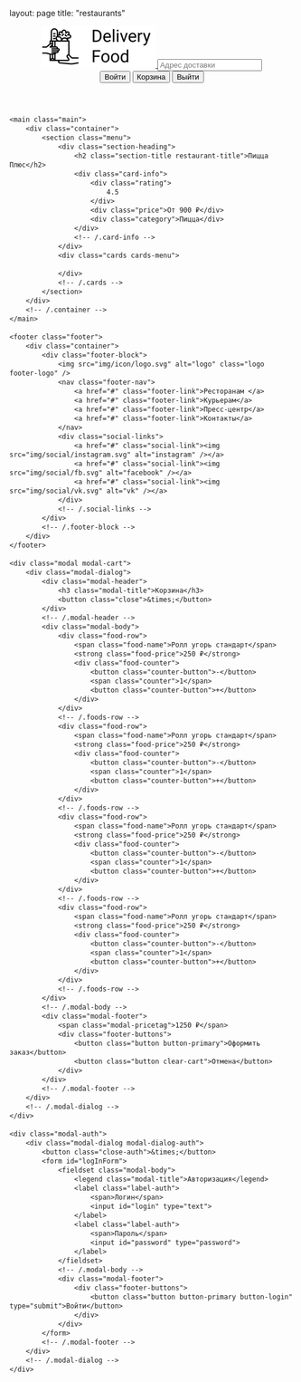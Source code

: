 layout: page
title: "restaurants"
<!DOCTYPE html>
<html lang="ru">

<head>
	<meta charset="UTF-8" />
	<meta name="viewport" content="width=device-width, initial-scale=1.0" />
	<title>PizzaBurger — доставка еды на дом</title>
	<link href="https://fonts.googleapis.com/css?family=Roboto:400,700&display=swap&subset=cyrillic" rel="stylesheet" />
	<link rel="stylesheet" href="css/normalize.css" />
	<link rel="stylesheet" href="css/style.css" />
	<script src="./js/auth.js" defer></script>
	<script src="./js/menu.js" defer></script>
</head>

<body>
	<div class="container">
		<header class="header">
			<a href="index.html" class="logo">
				<img src="img/icon/logo.svg" alt="Logo" />
			</a>
			<label class="address">
				<input type="text" class="input input-address" placeholder="Адрес доставки" />
			</label>
			<div class="buttons">
				<span class="user-name"></span>
				<button class="button button-primary button-auth">
					<span class="button-auth-svg"></span>
					<span class="button-text">Войти</span>
				</button>
				<button class="button button-cart" id="cart-button">
					<span class="button-cart-svg"></span>
					<span class="button-text">Корзина</span>
				</button>
				<button class="button button-primary button-out">
					<span class="button-text">Выйти</span>
					<span class="button-out-svg"></span>
				</button>
			</div>
		</header>
	</div>
	<!-- /.container  -->

	<main class="main">
		<div class="container">
			<section class="menu">
				<div class="section-heading">
					<h2 class="section-title restaurant-title">Пицца Плюс</h2>
					<div class="card-info">
						<div class="rating">
							4.5
						</div>
						<div class="price">От 900 ₽</div>
						<div class="category">Пицца</div>
					</div>
					<!-- /.card-info -->
				</div>
				<div class="cards cards-menu">
					
				</div>
				<!-- /.cards -->
			</section>
		</div>
		<!-- /.container -->
	</main>

	<footer class="footer">
		<div class="container">
			<div class="footer-block">
				<img src="img/icon/logo.svg" alt="logo" class="logo footer-logo" />
				<nav class="footer-nav">
					<a href="#" class="footer-link">Ресторанам </a>
					<a href="#" class="footer-link">Курьерам</a>
					<a href="#" class="footer-link">Пресс-центр</a>
					<a href="#" class="footer-link">Контакты</a>
				</nav>
				<div class="social-links">
					<a href="#" class="social-link"><img src="img/social/instagram.svg" alt="instagram" /></a>
					<a href="#" class="social-link"><img src="img/social/fb.svg" alt="facebook" /></a>
					<a href="#" class="social-link"><img src="img/social/vk.svg" alt="vk" /></a>
				</div>
				<!-- /.social-links -->
			</div>
			<!-- /.footer-block -->
		</div>
	</footer>

	<div class="modal modal-cart">
		<div class="modal-dialog">
			<div class="modal-header">
				<h3 class="modal-title">Корзина</h3>
				<button class="close">&times;</button>
			</div>
			<!-- /.modal-header -->
			<div class="modal-body">
				<div class="food-row">
					<span class="food-name">Ролл угорь стандарт</span>
					<strong class="food-price">250 ₽</strong>
					<div class="food-counter">
						<button class="counter-button">-</button>
						<span class="counter">1</span>
						<button class="counter-button">+</button>
					</div>
				</div>
				<!-- /.foods-row -->
				<div class="food-row">
					<span class="food-name">Ролл угорь стандарт</span>
					<strong class="food-price">250 ₽</strong>
					<div class="food-counter">
						<button class="counter-button">-</button>
						<span class="counter">1</span>
						<button class="counter-button">+</button>
					</div>
				</div>
				<!-- /.foods-row -->
				<div class="food-row">
					<span class="food-name">Ролл угорь стандарт</span>
					<strong class="food-price">250 ₽</strong>
					<div class="food-counter">
						<button class="counter-button">-</button>
						<span class="counter">1</span>
						<button class="counter-button">+</button>
					</div>
				</div>
				<!-- /.foods-row -->
				<div class="food-row">
					<span class="food-name">Ролл угорь стандарт</span>
					<strong class="food-price">250 ₽</strong>
					<div class="food-counter">
						<button class="counter-button">-</button>
						<span class="counter">1</span>
						<button class="counter-button">+</button>
					</div>
				</div>
				<!-- /.foods-row -->
			</div>
			<!-- /.modal-body -->
			<div class="modal-footer">
				<span class="modal-pricetag">1250 ₽</span>
				<div class="footer-buttons">
					<button class="button button-primary">Оформить заказ</button>
					<button class="button clear-cart">Отмена</button>
				</div>
			</div>
			<!-- /.modal-footer -->
		</div>
		<!-- /.modal-dialog -->
	</div>

	<div class="modal-auth">
		<div class="modal-dialog modal-dialog-auth">
			<button class="close-auth">&times;</button>
			<form id="logInForm">
				<fieldset class="modal-body">
					<legend class="modal-title">Авторизация</legend>
					<label class="label-auth">
						<span>Логин</span>
						<input id="login" type="text">
					</label>
					<label class="label-auth">
						<span>Пароль</span>
						<input id="password" type="password">
					</label>
				</fieldset>
				<!-- /.modal-body -->
				<div class="modal-footer">
					<div class="footer-buttons">
						<button class="button button-primary button-login" type="submit">Войти</button>
					</div>
				</div>
			</form>
			<!-- /.modal-footer -->
		</div>
		<!-- /.modal-dialog -->
	</div>
</body>

</html>
